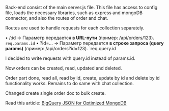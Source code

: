 Back-end consist of the main server.js file. This file has access to config file, loads the necessary libraries, such as express and mongoDB connector, and also the routes of order and chat.

Routes are used to handle requests for each collection separately.

• /:id → Параметр передается **в URL-пути** (пример: /api/orders/123).
`req.params.id`
• ?id=... → Параметр передается **в строке запроса (query params)** (пример: /api/orders?id=123).
`req.query.id

I decided to write requests with query.id instead of params.id.

Now orders can be created, read, updated and deleted.

Order part done, read all, read by id, create, update by id and delete by id functionality works.
Remains to do same with chat collection.

Changed create single order doc to bulk create.

Read this article: [BigQuery JSON for Optimized MongoDB](https://developers.googleblog.com/en/leveraging-bigquery-json-for-optimized-mongodb-dataflow-pipelines/?ref=dailydev)
